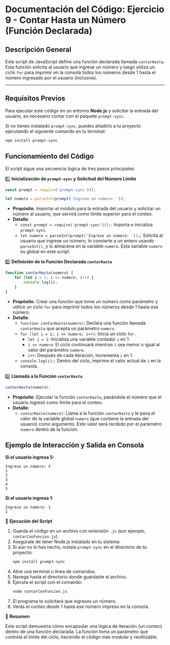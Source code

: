 # Documentación del Código: Ejercicio 9 - Contar Hasta un Número (Función Declarada)

## Descripción General

Este script de JavaScript define una función declarada llamada `contarHasta`. Esta función solicita al usuario que ingrese un número y luego utiliza un ciclo `for` para imprimir en la consola todos los números desde 1 hasta el número ingresado por el usuario (inclusive).

---

## Requisitos Previos

Para ejecutar este código en un entorno **Node.js** y solicitar la entrada del usuario, es necesario contar con el paquete `prompt-sync`.

Si no tienes instalado `prompt-sync`, puedes añadirlo a tu proyecto ejecutando el siguiente comando en tu terminal:

```bash
npm install prompt-sync
```

## Funcionamiento del Código

El script sigue una secuencia lógica de tres pasos principales:

1️⃣ **Inicialización de `prompt-sync` y Solicitud del Número Límite**

```js
const prompt = require('prompt-sync')();

let numero = parseInt(prompt('Ingrese un número: '));
```

*   **Propósito**: Importar el módulo para la entrada del usuario y solicitar un número al usuario, que servirá como límite superior para el conteo.
*   **Detalle**:
    *   `const prompt = require('prompt-sync')();`: Importa e inicializa `prompt-sync`.
    *   `let numero = parseInt(prompt('Ingrese un número: '));`: Solicita al usuario que ingrese un número, lo convierte a un entero usando `parseInt()`, y lo almacena en la variable `numero`. Esta variable `numero` es global en este script.

2️⃣ **Definición de la Función Declarada `contarHasta`**

```js
function contarHasta(numero) {
    for (let i = 1; i <= numero; i++) {
        console.log(i);
    }
}
```

*   **Propósito**: Crear una función que tome un número como parámetro y utilice un ciclo `for` para imprimir todos los números desde 1 hasta ese número.
*   **Detalle**:
    *   `function contarHasta(numero)`: Declara una función llamada `contarHasta` que acepta un parámetro `numero`.
    *   `for (let i = 1; i <= numero; i++)`: Inicia un ciclo `for`.
        *   `let i = 1`: Inicializa una variable contador `i` en 1.
        *   `i <= numero`: El ciclo continuará mientras `i` sea menor o igual al valor del parámetro `numero`.
        *   `i++`: Después de cada iteración, incrementa `i` en 1.
    *   `console.log(i);`: Dentro del ciclo, imprime el valor actual de `i` en la consola.

3️⃣ **Llamada a la Función `contarHasta`**

```js
contarHasta(numero);
```

*   **Propósito**: Ejecutar la función `contarHasta`, pasándole el número que el usuario ingresó como límite para el conteo.
*   **Detalle**:
    *   `contarHasta(numero)`: Llama a la función `contarHasta` y le pasa el valor de la variable global `numero` (que contiene la entrada del usuario) como argumento. Este valor será recibido por el parámetro `numero` dentro de la función.

## Ejemplo de Interacción y Salida en Consola

**Si el usuario ingresa 5:**
```
Ingrese un número: 5
1
2
3
4
5
```

**Si el usuario ingresa 1:**
```
Ingrese un número: 1
1
```

🚀 **Ejecución del Script**

1.  Guarda el código en un archivo con extensión `.js` (por ejemplo, `contarConFuncion.js`).
2.  Asegúrate de tener Node.js instalado en tu sistema.
3.  Si aún no lo has hecho, instala `prompt-sync` en el directorio de tu proyecto:
    ```bash
    npm install prompt-sync
    ```
4.  Abre una terminal o línea de comandos.
5.  Navega hasta el directorio donde guardaste el archivo.
6.  Ejecuta el script con el comando:
    ```bash
    node contarConFuncion.js
    ```
7.  El programa te solicitará que ingreses un número.
8.  Verás el conteo desde 1 hasta ese número impreso en la consola.

🏁 **Resumen**

Este script demuestra cómo encapsular una lógica de iteración (un conteo) dentro de una función declarada. La función toma un parámetro que controla el límite del ciclo, haciendo el código más modular y reutilizable.